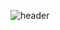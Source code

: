 ![header](https://capsule-render.vercel.app/api?type=waving&color=auto&height=200&section=header&text=Welcome%20&fontSize=30&animation=twinking)
